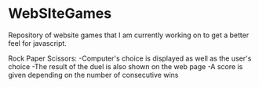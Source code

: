 # WebSIteGames
Repository of website games that I am currently working on to get a better feel for javascript.

Rock Paper Scissors: 
-Computer's choice is displayed as well as the user's choice 
-The result of the duel is also shown on the web page
-A score is given depending on the number of consecutive wins  
